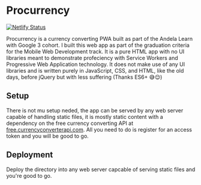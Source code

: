 # Procurrency 
[![Netlify Status](https://api.netlify.com/api/v1/badges/689f6acf-df66-45e1-881f-69778a8570b0/deploy-status)](https://app.netlify.com/projects/procurrencypwa/deploys)  

Procurrency is a currency converting PWA built as part of the Andela Learn with Google 3 cohort. I built this web app as part of the graduation criteria for the Mobile Web Development track. It is a pure HTML app with no UI libraries meant to demonstrate profeciency with Service Workers and Progressive Web Application technology. It does not make use of any UI libraries and is written purely in JavaScript, CSS, and HTML, like the old days, before jQuery but with less suffering (Thanks ES6+ 😅😌)  

## Setup  

There is not mu setup neded, the app can be served by any web server capable of handling static files, it is mostly static content with a dependency on the free currency converting API at [free.currencyconverterapi.com](https://free.currencyconverterapi.com). All you need to do is register for an access token and you will be good to go.

## Deployment

Deploy the directory into any web server capcable of serving static files and you're good to go.
  